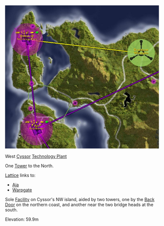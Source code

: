 ![](../images/Wele_Map.jpg "Wele_Map.jpg")

West [Cyssor](../locations/Cyssor.md)
[Technology Plant](../locations/Technology_Plant.md)

One [Tower](../locations/Towers.md) to the North.

[Lattice](../terminology/Lattice.md) links to:

- [Aja](Aja.md)
- [Warpgate](../locations/Warpgate.md)

Sole [Facility](../locations/Facilities.md) on Cyssor's NW island, aided by two
towers, one by the [Back Door](../locations/Back_Door.md) on the northern coast,
and another near the two bridge heads at the south.

Elevation: 59.9m


